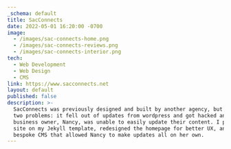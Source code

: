 ```yaml
---
_schema: default
title: SacConnects
date: 2022-05-01 16:20:00 -0700
image:
  - /images/sac-connects-home.png
  - /images/sac-connects-reviews.png
  - /images/sac-connects-interior.png
tech:
  - Web Development
  - Web Design
  - CMS
link: https://www.sacconnects.net
layout: default
published: false
description: >-
  SacConnects was previously designed and built by another agency, but it had
  two problems: it fell out of updates from wordpress and got hacked and the
  business owner, Nancy, was unable to easily update their content. I put the
  site on my Jekyll template, redesigned the homepage for better UX, and added a
  bespoke CMS that allowed Nancy to make updates all on her own. 
---
```

